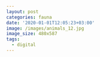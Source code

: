 ```yaml
---
layout: post
categories: fauna
date: '2020-01-01T12:05:23+03:00'
image: /images/animals_12.jpg
image_size: 480x587
tags:
  - digital
---
```

